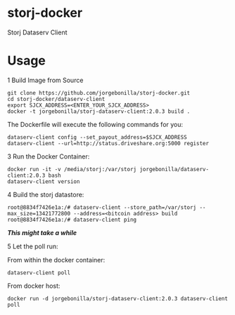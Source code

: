 # storj-docker
Storj Dataserv Client

Usage
===

1 Build Image from Source
```
git clone https://github.com/jorgebonilla/storj-docker.git
cd storj-docker/dataserv-client
export SJCX_ADDRESS=<ENTER_YOUR_SJCX_ADDRESS>
docker -t jorgebonilla/storj-dataserv-client:2.0.3 build .
```
The Dockerfile will execute the following commands for you:
```
dataserv-client config --set_payout_address=$SJCX_ADDRESS
dataserv-client --url=http://status.driveshare.org:5000 register
```

3 Run the Docker Container:
```
docker run -it -v /media/storj:/var/storj jorgebonilla/dataserv-client:2.0.3 bash
dataserv-client version 
```
4 Build the storj datastore:
```
root@8834f7426e1a:/# dataserv-client --store_path=/var/storj --max_size=13421772800 --address=<bitcoin address> build
root@8834f7426e1a:/# dataserv-client ping
```
***This might take a while***

5 Let the poll run:

From within the docker container:
 ```
dataserv-client poll
 ```
 From docker host:
 ```
 docker run -d jorgebonilla/storj-dataserv-client:2.0.3 dataserv-client poll
 ```
 
